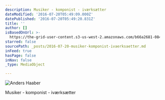 ```yaml
---
description: Musiker - komponist - iværksætter
dateModified: '2016-07-20T05:49:09.000Z'
datePublished: '2016-07-20T05:49:20.831Z'
title: ''
author: []
isBasedOnUrl: >-
  https://the-grid-user-content.s3-us-west-2.amazonaws.com/b66a2681-084e-4729-9c40-21b556db5dbc.jpg
starred: false
sourcePath: _posts/2016-07-20-musiker-komponist-ivaerksaetter.md
inFeed: true
hasPage: false
inNav: false
_type: MediaObject

---
```

![Anders Haaber](https://imgflo.herokuapp.com/graph/vahj1ThiexotieMo/88184870f58054d869929375b59a0e6d/croprotate.jpg?cropheight=5357&cropwidth=3745&degrees=0&input=https%3A%2F%2Fthe-grid-user-content.s3-us-west-2.amazonaws.com%2Fb66a2681-084e-4729-9c40-21b556db5dbc.jpg&x=0&y=0)

Musiker - komponist - iværksætter